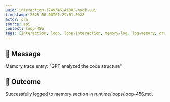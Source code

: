 ```yaml
---
uuid: interaction-1749346141002-mock-uui
timestamp: 2025-06-08T01:29:01.002Z
actor: ora
source: api
context: loop-456
tags: [interaction, loop, loop-interaction, memory-log, log-memory, ora-action]
---
```


## 💬 Message

Memory trace entry: "GPT analyzed the code structure"

## 🔄 Outcome

Successfully logged to memory section in runtime/loops/loop-456.md.
